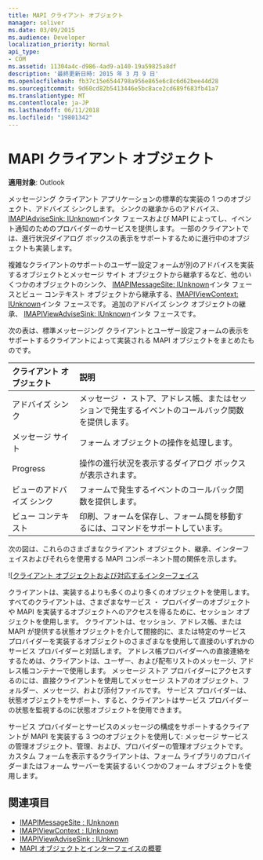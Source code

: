 ```yaml
---
title: MAPI クライアント オブジェクト
manager: soliver
ms.date: 03/09/2015
ms.audience: Developer
localization_priority: Normal
api_type:
- COM
ms.assetid: 11304a4c-d986-4ad9-a140-19a59825a8df
description: '最終更新日時: 2015 年 3 月 9 日'
ms.openlocfilehash: fb37c15e6544798a956e865e6c8c6d62bee44d28
ms.sourcegitcommit: 9d60cd82b5413446e5bc8ace2cd689f683fb41a7
ms.translationtype: MT
ms.contentlocale: ja-JP
ms.lasthandoff: 06/11/2018
ms.locfileid: "19801342"
---
```

# <a name="mapi-client-objects"></a>MAPI クライアント オブジェクト
  
**適用対象**: Outlook 
  
メッセージング クライアント アプリケーションの標準的な実装の 1 つのオブジェクト、アドバイズ シンクします。 シンクの継承からのアドバイス、 [IMAPIAdviseSink: IUnknown](imapiadvisesinkiunknown.md)インタ フェースおよび MAPI によってし、イベント通知のためのプロバイダーのサービスを提供します。 一部のクライアントでは、進行状況ダイアログ ボックスの表示をサポートするために進行中のオブジェクトも実装します。 
  
複雑なクライアントのサポートのユーザー設定フォームが別のアドバイスを実装するオブジェクトとメッセージ サイト オブジェクトから継承するなど、他のいくつかのオブジェクトのシンク、 [IMAPIMessageSite: IUnknown](imapimessagesiteiunknown.md)インタ フェースとビュー コンテキスト オブジェクトから継承する、[IMAPIViewContext: IUnknown](imapiviewcontextiunknown.md)インタ フェースです。 追加のアドバイズ シンク オブジェクトの継承、 [IMAPIViewAdviseSink: IUnknown](imapiviewadvisesinkiunknown.md)インタ フェースです。 
  
次の表は、標準メッセージング クライアントとユーザー設定フォームの表示をサポートするクライアントによって実装される MAPI オブジェクトをまとめたものです。
  
|**クライアント オブジェクト**|**説明**|
|:-----|:-----|
|アドバイズ シンク  <br/> |メッセージ ・ ストア、アドレス帳、またはセッションで発生するイベントのコールバック関数を提供します。  <br/> |
|メッセージ サイト  <br/> |フォーム オブジェクトの操作を処理します。  <br/> |
|Progress  <br/> |操作の進行状況を表示するダイアログ ボックスが表示されます。  <br/> |
|ビューのアドバイズ シンク  <br/> |フォームで発生するイベントのコールバック関数を提供します。  <br/> |
|ビュー コンテキスト  <br/> |印刷、フォームを保存し、フォーム間を移動するには、コマンドをサポートしています。  <br/> |
   
次の図は、これらのさまざまなクライアント オブジェクト、継承、インターフェイスおよびそれらを使用する MAPI コンポーネント間の関係を示します。 
  
![[クライアント オブジェクトおよび対応するインターフェイス](media/amapi_65.gif "[クライアント オブジェクトおよび対応するインターフェイス")
  
クライアントは、実装するよりも多くのより多くのオブジェクトを使用します。 すべてのクライアントは、さまざまなサービス ・ プロバイダーのオブジェクトや MAPI を実装するオブジェクトへのアクセスを得るために、セッション オブジェクトを使用します。 クライアントは、セッション、アドレス帳、または MAPI が提供する状態オブジェクトを介して間接的に、または特定のサービス プロバイダーを実装するオブジェクトのさまざまなを使用して直接のいずれかのサービス プロバイダーと対話します。 アドレス帳プロバイダーへの直接連絡をするためは、クライアントは、ユーザー、および配布リストのメッセージ、アドレス帳コンテナーで使用します。 メッセージ ストア プロバイダーにアクセスするのには、直接クライアントを使用してメッセージ ストアのオブジェクト、フォルダー、メッセージ、および添付ファイルです。 サービス プロバイダーは、状態オブジェクトをサポート、すると、クライアントはサービス プロバイダーの状態を監視するのに状態オブジェクトを使用できます。
  
サービス プロバイダーとサービスのメッセージの構成をサポートするクライアントが MAPI を実装する 3 つのオブジェクトを使用して: メッセージ サービスの管理オブジェクト、管理、および、プロバイダーの管理オブジェクトです。 カスタム フォームを表示するクライアントは、フォーム ライブラリのプロバイダーまたはフォーム サーバーを実装するいくつかのフォーム オブジェクトを使用します。
  
## <a name="see-also"></a>関連項目

- [IMAPIMessageSite : IUnknown](imapimessagesiteiunknown.md) 
- [IMAPIViewContext : IUnknown](imapiviewcontextiunknown.md)  
- [IMAPIViewAdviseSink : IUnknown](imapiviewadvisesinkiunknown.md)
- [MAPI オブジェクトとインターフェイスの概要](mapi-object-and-interface-overview.md)

